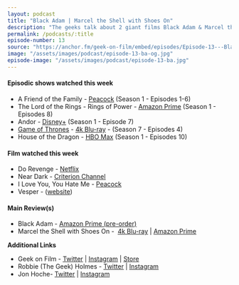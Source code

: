 ```yaml
---
layout: podcast
title: "Black Adam | Marcel the Shell with Shoes On"
description: "The geeks talk about 2 giant films Black Adam & Marcel the Shell with Shoes on in this episode. Other media discusses are A Friend of the Family, Lord of the Rings: Rings of Power season 1 finale, Andor, House of the Dragon's season 1 finale and a few films Do Revenge, Near Dark, I Love You, You Hate Me, and revisit Vesper."
permalink: /podcasts/:title
episode-number: 13
source: "https://anchor.fm/geek-on-film/embed/episodes/Episode-13---Black-Adam--Marcel-the-Shell-with-Shoes-On-102422-e1pnbif"
image: "/assets/images/podcast/episode-13-ba-og.jpg"
episode-image: "/assets/images/podcast/episode-13-ba.jpg"
---
```

<h4><strong>Episodic shows watched this week</strong></h4>
<ul>
 <li>A Friend of the Family - <a href="https://www.peacocktv.com/dr/a-friend-of-the-family?cid=2210orgafotfpkpdsearch10090&amp;utm_campaign=2210orgafotf&amp;utm_source=pk_ggl_gglsa&amp;utm_medium=pd_search_nonbr_srcpy&amp;gclid=CjwKCAjw79iaBhAJEiwAPYwoCH3AcGbIG7Qz7a3J2A4P8TbeXenvgLHqshLX5CWU5jbqlVUA3Kc1jBoCex4QAvD_BwE&amp;gclsrc=aw.ds"><u>Peacock</u></a> (Season 1 - Episodes 1-6)</li>
 <li>The Lord of the Rings - Rings of Power - <a href="https://amzn.to/3RFOyrJ"><u>Amazon Prime</u></a> (Season 1 - Episodes 8)</li>
  <li>Andor - <a href="https://www.disneyplus.com/series/andor/3xsQKWG00GL5"><u>Disney+</u></a> (Season 1 - Episode 7)</li>
  <li><a href="https://www.hbomax.com/series/urn:hbo:series:GVU2cggagzYNJjhsJATwo"><u>Game of Thrones</u></a> - <a href="https://amzn.to/3pGBCpv"><u>4k Blu-ray</u></a> - (Season 7 - Episodes 4)</li>
  <li>House of the Dragon - <a href="https://www.hbomax.com/series/urn:hbo:series:GYsYeoAxKH8LCwgEAAAOR"><u>HBO Max</u></a> (Season 1 - Episodes 10)</li>
</ul>
<h4><strong>Film watched this week</strong></h4>
<ul>
  <li>Do Revenge - <a href="https://www.netflix.com/title/81127150"><u>Netflix</u></a></li>
  <li>Near Dark - <a href="http://criterionchannel.com/near-dark"><u>Criterion Channel</u></a></li>
  <li>I Love You, You Hate Me - <a href="https://www.peacocktv.com/stream-tv/i-love-you-you-hate-me?cid=2207brndilyyhmpkpdsearch10272&amp;utm_campaign=2207brndilyyhm&amp;utm_source=pk_ggl_gglsa&amp;utm_medium=pd_search_nonbr_srcpy&amp;utm_term=72838&amp;utm_content=72838_72838&amp;gclid=CjwKCAjw79iaBhAJEiwAPYwoCGai3dVH4jMqoaTDOms9A3fUsbqQCdo8yLJUMqGvzJjkR2CJu0Q1RxoCLZgQAvD_BwE&amp;gclsrc=aw.ds"><u>Peacock</u></a></li>
  <li>Vesper - (<a href="https://www.vespermovie.com/"><u>website</u></a>)<br>
</li>
</ul>
<h4><strong>Main Review(s)</strong></h4>
<ul>
  <li>Black Adam - <a href="https://amzn.to/3N019EO"><u>Amazon Prime (pre-order)<br>
</u></a></li>
  <li>Marcel the Shell with Shoes On - &nbsp;<a href="https://shop.a24films.com/products/marcel-the-shell-blu-ray"><u>4k Blu-ray</u></a> | <a href="https://amzn.to/3TAb9qU"><u>Amazon Prime</u></a></li>
</ul>
<p><strong>Additional Links</strong></p>
<ul>
  <li>Geek on Film - <a href="https://twitter.com/geekonfilmcom"><u>Twitter</u></a> | <a href="https://www.instagram.com/geekonfilmcom/"><u>Instagram</u></a> | <a href="https://www.geekonfilm.shop/"><u>Store</u></a></li>
  <li>Robbie (The Geek) Holmes - <a href="https://twitter.com/robbiethegeek"><u>Twitter</u></a> | <a href="https://www.instagram.com/robbiethegeek/"><u>Instagram</u></a></li>
  <li>Jon Hoche- <a href="https://twitter.com/JonHoche"><u>Twitter</u></a> | <a href="https://www.instagram.com/jonhoche/"><u>Instagram</u></a></li>
</ul>